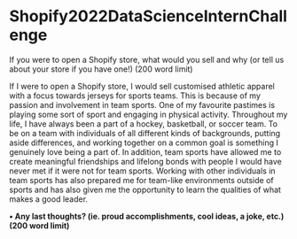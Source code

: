 # Shopify2022DataScienceInternChallenge

If you were to open a Shopify store, what would you sell and why (or tell us about your store if you have one!) (200 word limit)

If I were to open a Shopify store, I would sell customised athletic apparel with a focus towards jerseys for sports teams. This is because of my passion and involvement in team sports. One of my favourite pastimes is playing some sort of sport and engaging in physical activity. Throughout my life, I have always been a part of a hockey, basketball, or soccer team. To be on a team with individuals of all different kinds of backgrounds, putting aside differences, and working together on a common goal is something I genuinely love being a part of. In addition, team sports have allowed me to create meaningful friendships and lifelong bonds with people I would have never met if it were not for team sports. Working with other individuals in team sports has also prepared me for team-like environments outside of sports and has also given me the opportunity to learn the qualities of what makes a good leader. 

<b> •	Any last thoughts? (ie. proud accomplishments, cool ideas, a joke, etc.) (200 word limit) </b>

